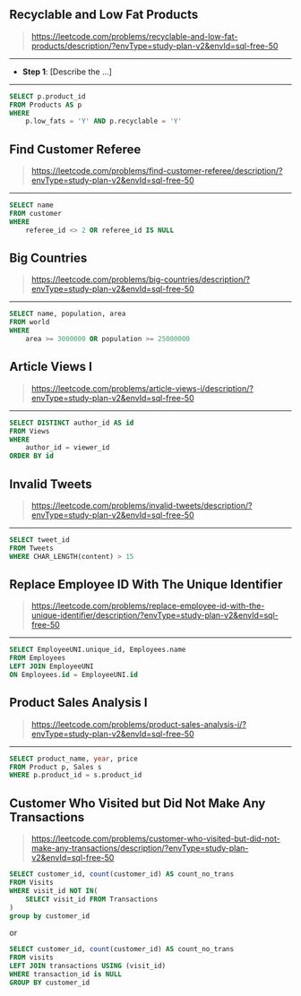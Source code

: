 ## Recyclable and Low Fat Products

> https://leetcode.com/problems/recyclable-and-low-fat-products/description/?envType=study-plan-v2&envId=sql-free-50

---
- **Step 1**: [Describe the ...]
---

```sql
SELECT p.product_id 
FROM Products AS p
WHERE 
    p.low_fats = 'Y' AND p.recyclable = 'Y'
```

## Find Customer Referee

> https://leetcode.com/problems/find-customer-referee/description/?envType=study-plan-v2&envId=sql-free-50

---
```sql
SELECT name 
FROM customer 
WHERE 
    referee_id <> 2 OR referee_id IS NULL
```


## Big Countries

> https://leetcode.com/problems/big-countries/description/?envType=study-plan-v2&envId=sql-free-50

---
```sql
SELECT name, population, area
FROM world
WHERE 
    area >= 3000000 OR population >= 25000000
```


## Article Views I

> https://leetcode.com/problems/article-views-i/description/?envType=study-plan-v2&envId=sql-free-50

---
```sql
SELECT DISTINCT author_id AS id
FROM Views
WHERE
    author_id = viewer_id
ORDER BY id
```


## Invalid Tweets

> https://leetcode.com/problems/invalid-tweets/description/?envType=study-plan-v2&envId=sql-free-50

---
```sql
SELECT tweet_id 
FROM Tweets
WHERE CHAR_LENGTH(content) > 15
```


## Replace Employee ID With The Unique Identifier

> https://leetcode.com/problems/replace-employee-id-with-the-unique-identifier/description/?envType=study-plan-v2&envId=sql-free-50

---
```sql
SELECT EmployeeUNI.unique_id, Employees.name
FROM Employees
LEFT JOIN EmployeeUNI
ON Employees.id = EmployeeUNI.id
```


## Product Sales Analysis I

> https://leetcode.com/problems/product-sales-analysis-i/?envType=study-plan-v2&envId=sql-free-50

---
```sql
SELECT product_name, year, price
FROM Product p, Sales s
WHERE p.product_id = s.product_id
```


## Customer Who Visited but Did Not Make Any Transactions

> https://leetcode.com/problems/customer-who-visited-but-did-not-make-any-transactions/description/?envType=study-plan-v2&envId=sql-free-50

```sql
SELECT customer_id, count(customer_id) AS count_no_trans
FROM Visits
WHERE visit_id NOT IN(
    SELECT visit_id FROM Transactions
)
group by customer_id
```
or
```sql
SELECT customer_id, count(customer_id) AS count_no_trans
FROM visits
LEFT JOIN transactions USING (visit_id)
WHERE transaction_id is NULL
GROUP BY customer_id
```